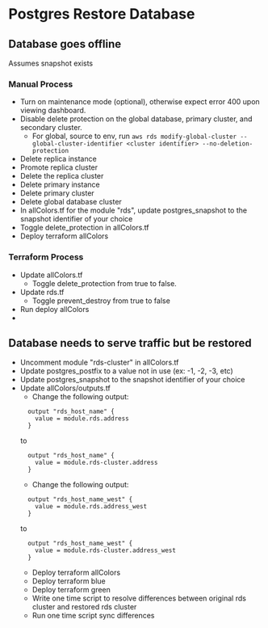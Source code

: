 # Postgres Restore Database

## Database goes offline

Assumes snapshot exists

### Manual Process
- Turn on maintenance mode (optional), otherwise expect error 400 upon viewing dashboard.
- Disable delete protection on the global database, primary cluster, and secondary cluster.
  - For global, source to env, run `aws rds modify-global-cluster --global-cluster-identifier <cluster identifier> --no-deletion-protection` 
- Delete replica instance
- Promote replica cluster 
- Delete the replica cluster
- Delete primary instance
- Delete primary cluster
- Delete global database cluster
- In allColors.tf for the module "rds", update postgres_snapshot to the snapshot identifier of your choice
- Toggle delete_protection in allColors.tf
- Deploy terraform allColors

### Terraform Process
- Update allColors.tf
  - Toggle delete_protection from true to false.
- Update rds.tf
  - Toggle prevent_destroy from true to false
- Run deploy allColors
-


## Database needs to serve traffic but be restored

- Uncomment module "rds-cluster" in allColors.tf
- Update postgres_postfix to a value not in use (ex: -1, -2, -3, etc)
- Update postgres_snapshot to the snapshot identifier of your choice
- Update allColors/outputs.tf
  - Change the following output:
  ```
    output "rds_host_name" {
      value = module.rds.address
    }
  ```
    to
  ```
    output "rds_host_name" {
      value = module.rds-cluster.address
    }
  ```
  - Change the following output:
  ```
    output "rds_host_name_west" {
      value = module.rds.address_west
    }
  ```
    to
  ```
    output "rds_host_name_west" {
      value = module.rds-cluster.address_west
    }
  ```
  - Deploy terraform allColors
  - Deploy terraform blue
  - Deploy terraform green
  - Write one time script to resolve differences between original rds cluster and restored rds cluster
  - Run one time script sync differences